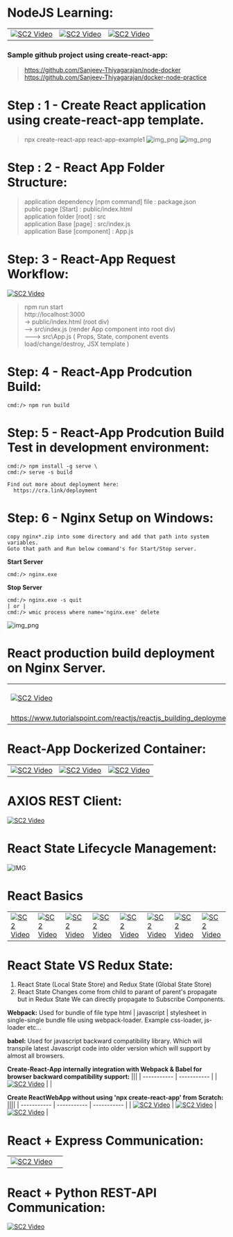 # NodeJS Learning:
| | | |
| - | - | - |
| [![SC2 Video](https://img.youtube.com/vi/f2EqECiTBL8/0.jpg)](https://www.youtube.com/watch?v=f2EqECiTBL8) | [![SC2 Video](https://img.youtube.com/vi/eHpetRB8qTw/0.jpg)](https://www.youtube.com/watch?v=eHpetRB8qTw&list=PL_euSNU_eLbdf5XbrFl-nOw6-7ZtT27Bn&index=1) | [![SC2 Video](https://img.youtube.com/vi/2e2E5cvLw0g/0.jpg)](https://www.youtube.com/watch?v=2e2E5cvLw0g&list=PL8p2I9GklV456iofeMKReMTvWLr7Ki9At&index=29) |

### Sample github project using create-react-app:
> https://github.com/Sanjeev-Thiyagarajan/node-docker \
> https://github.com/Sanjeev-Thiyagarajan/docker-node-practice

# Step : 1 - Create React application using create-react-app template.
> npx create-react-app react-app-example1
> ![img_png](./react-app-example1/img1.PNG) ![img_png](./react-app-example1/img2.PNG)

# Step : 2 - React App Folder Structure: 
> application dependency [npm command] file : package.json \
> public page [Start] : public/index.html \
> application folder [root] : src \
> application Base [page] : src/index.js \
> application Base [component] : App.js

# Step: 3 - React-App Request Workflow:

[![SC2 Video](https://img.youtube.com/vi/42xdvj-hPX8/0.jpg)](https://www.youtube.com/watch?v=42xdvj-hPX8)

> npm run start \
> http://localhost:3000 \
>  ->   public/index.html (root div)\
>  -->  src\index.js (render App component into root div)\
>  ---> src\App.js ( Props, State, component events load/change/destroy, JSX template )

# Step: 4 - React-App Prodcution Build:
    cmd:/> npm run build

# Step: 5 - React-App Prodcution Build Test in development environment:

    cmd:/> npm install -g serve \
    cmd:/> serve -s build

```
Find out more about deployment here:
  https://cra.link/deployment
```
# Step: 6 - Nginx Setup on Windows:

    copy nginx*.zip into some directory and add that path into system variables.
    Goto that path and Run below command's for Start/Stop server.

**Start Server**

    cmd:/> nginx.exe

**Stop Server**

    cmd:/> nginx.exe -s quit
    | or |
    cmd:/> wmic process where name='nginx.exe' delete


![img_png](./react-app-example1/PRODUCTION_Build_Nginx_Webapp_Deployment.JPG)


# React production build deployment on Nginx Server.
|||
| --- | --- |
| [![SC2 Video](https://img.youtube.com/vi/tGYNYPKTyno/0.jpg)](https://www.youtube.com/watch?v=tGYNYPKTyno) | [![SC2 Video](https://img.youtube.com/vi/cu419lg9zrw/0.jpg)](https://www.youtube.com/watch?v=cu419lg9zrw) |
| https://www.tutorialspoint.com/reactjs/reactjs_building_deployment.htm | |


# React-App Dockerized Container:
||||
| ----------- | ----------- | ----------- |
| [![SC2 Video](https://img.youtube.com/vi/WOeSkyM9mRY/0.jpg)](https://www.youtube.com/watch?v=WOeSkyM9mRY&list=PL0zysOflRCekdY4189QaG0YkxJ6yDaP1F&index=4)      | [![SC2 Video](https://img.youtube.com/vi/6p7lylJEjrU/0.jpg)](https://www.youtube.com/watch?v=6p7lylJEjrU)       | [![SC2 Video](https://img.youtube.com/vi/3xDAU5cvi5E/0.jpg)](https://www.youtube.com/watch?v=3xDAU5cvi5E&t=4049s)       |


# AXIOS REST Client:
[![SC2 Video](https://img.youtube.com/vi/Gl-vOU7ZU9A/0.jpg)](https://www.youtube.com/watch?v=Gl-vOU7ZU9A)


# React State Lifecycle Management:
![IMG](./react-app-example1/react_state_lifecycle.png)


# React Basics
|||||||||
| --- | --- | --- | --- | --- | --- | --- | --- |
| [![SC2 Video](https://img.youtube.com/vi/na0MVIomjmk/0.jpg)](https://www.youtube.com/watch?v=na0MVIomjmk&list=PLwGdqUZWnOp3aROg4wypcRhZqJG3ajZWJ&index=31) | [![SC2 Video](https://img.youtube.com/vi/EG0LhIfmUSo/0.jpg)](https://www.youtube.com/watch?v=EG0LhIfmUSo&list=PLwGdqUZWnOp3aROg4wypcRhZqJG3ajZWJ&index=29) | [![SC2 Video](https://img.youtube.com/vi/tmt7lf2nCBY/0.jpg)](https://www.youtube.com/watch?v=tmt7lf2nCBY&list=PL8p2I9GklV47BCAjiCtuV_liN9IwAl8pM&index=11) | [![SC2 Video](https://img.youtube.com/vi/E878PZtIZLY/0.jpg)](https://www.youtube.com/watch?v=E878PZtIZLY&list=PL8p2I9GklV47BCAjiCtuV_liN9IwAl8pM&index=27) | [![SC2 Video](https://img.youtube.com/vi/WoUpht1zcG0/0.jpg)](https://www.youtube.com/watch?v=WoUpht1zcG0&list=PL8p2I9GklV47BCAjiCtuV_liN9IwAl8pM&index=29) | [![SC2 Video](https://img.youtube.com/vi/m8ZrNPykXes/0.jpg)](https://www.youtube.com/watch?v=m8ZrNPykXes&list=PL8p2I9GklV47BCAjiCtuV_liN9IwAl8pM&index=32) | [![SC2 Video](https://img.youtube.com/vi/2RfHRaASO8M/0.jpg)](https://www.youtube.com/watch?v=2RfHRaASO8M&list=PLSsAz5wf2lkK_ekd0J__44KG6QoXetZza&index=17) | [![SC2 Video](https://img.youtube.com/vi/lH92njo0RbM/0.jpg)](https://www.youtube.com/watch?v=lH92njo0RbM&list=PLStdkmnF3FJVuyAHpIFCGOsBXUWxuovQK&index=11) |


# React State VS Redux State:

  1. React State (Local State Store) and Redux State (Global State Store) 
  2. React State Changes come from child to parant of parent's propagate but in Redux State We can directly propagate to Subscribe Components.
 

**Webpack:** Used for bundle of file type html | javascript | stylesheet in single-single bundle file using webpack-loader. Example css-loader, js-loader etc...


**babel:** Used for javascript backward compatibility library. Which will transpile latest Javascript code into older version which will support by almost all browsers.


**Create-React-App internally integration with Webpack & Babel for browser backward compatibility support:**
|||
| ----------- | ----------- |
| [![SC2 Video](https://img.youtube.com/vi/Y2pA6pz-ffM/0.jpg)](https://www.youtube.com/watch?v=Y2pA6pz-ffM) |  |



**Create ReactWebApp without using 'npx create-react-app' from Scratch:**
||||
| ----------- | ----------- | ----------- |
| [![SC2 Video](https://img.youtube.com/vi/WDpxqopXd9U/0.jpg)](https://www.youtube.com/watch?v=WDpxqopXd9U) | [![SC2 Video](https://img.youtube.com/vi/h3LpsM42s5o/0.jpg)](https://www.youtube.com/watch?v=h3LpsM42s5o) | [![SC2 Video](https://img.youtube.com/vi/aT1rkp1UJ00/0.jpg)](https://www.youtube.com/watch?v=aT1rkp1UJ00) |


# React + Express Communication: 
|||
| ----------- | ----------- |
| [![SC2 Video](https://img.youtube.com/vi/JSUGAttC1e0/0.jpg)](https://www.youtube.com/watch?v=JSUGAttC1e0) | |


# React + Python REST-API Communication: 
[![SC2 Video](https://img.youtube.com/vi/e63EBEFJkH0/0.jpg)](https://www.youtube.com/watch?v=e63EBEFJkH0)
